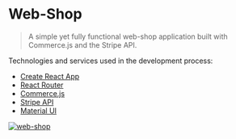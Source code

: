 # Web-Shop

> A simple yet fully functional web-shop application built with Commerce.js and the Stripe API.

Technologies and services used in the development process:

- [Create React App](https://github.com/facebook/create-react-app)
- [React Router](https://reactrouter.com/)
- [Commerce.js](https://commercejs.com/)
- [Stripe API](https://stripe.com/es-us)
- [Material UI](https://material-ui.com/)

<a href="https://web-shop-jg.netlify.app/"><img src="https://i.ibb.co/ssJSXhv/web-shop.png" alt="web-shop" border="0"></a>
